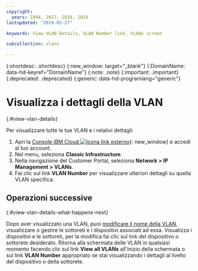 ```yaml
---
copyright:
  years: 1994, 2017, 2018, 2019
lastupdated: "2019-02-27"

keywords: View VLAN Details, VLAN Number link, VLANs screen

subcollection: vlans

---
```


{:shortdesc: .shortdesc}
{:new_window: target="_blank"}
{:DomainName: data-hd-keyref="DomainName"}
{:note: .note}
{:important: .important}
{:deprecated: .deprecated}
{:generic: data-hd-programlang="generic"}

# Visualizza i dettagli della VLAN
{:#view-vlan-details}

Per visualizzare tutte le tue VLAN e i relativi dettagli:

1. Apri la [Console IBM Cloud ![Icona link esterno](../../icons/launch-glyph.svg "Icona link esterno")](https://{DomainName}/){: new_window} e accedi al tuo account.
2. Nel menu, seleziona **Classic Infrastructure**. 
3. Nella navigazione del Customer Portal, seleziona **Network > IP Management > VLANs**.
4. Fai clic sul link **VLAN Number** per visualizzare ulteriori dettagli su quella VLAN specifica.

## Operazioni successive
{:#view-vlan-details-what-happens-next}

Dopo aver visualizzato una VLAN, puoi [modificare il nome della VLAN](/docs/infrastructure/vlans?topic=vlans-edit-vlan-name), visualizzare o gestire le sottoreti e i dispositivi associati ad essa. Visualizza i dispositivi e le sottoreti, per la modifica fai clic sul link del dispositivo o sottorete desiderato. Ritorna alla schermata delle VLAN in qualsiasi momento facendo clic sul link **View all VLANs** all'inizio della schermata o sul link **VLAN Number** appropriato se stai visualizzando i dettagli al livello del dispositivo o della sottorete.
